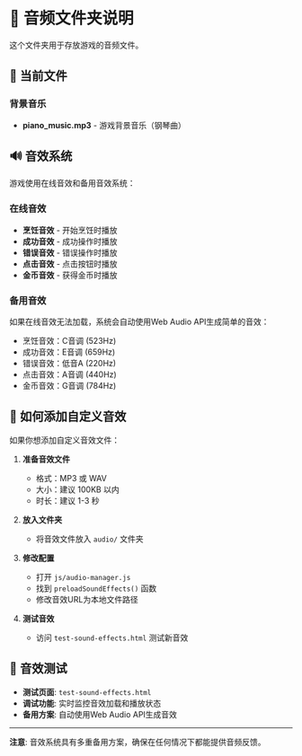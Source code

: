 # 🎵 音频文件夹说明

这个文件夹用于存放游戏的音频文件。

## 📁 当前文件

### 背景音乐
- **piano_music.mp3** - 游戏背景音乐（钢琴曲）

## 🔊 音效系统

游戏使用在线音效和备用音效系统：

### 在线音效
- **烹饪音效** - 开始烹饪时播放
- **成功音效** - 成功操作时播放  
- **错误音效** - 错误操作时播放
- **点击音效** - 点击按钮时播放
- **金币音效** - 获得金币时播放

### 备用音效
如果在线音效无法加载，系统会自动使用Web Audio API生成简单的音效：
- 烹饪音效：C音调 (523Hz)
- 成功音效：E音调 (659Hz)
- 错误音效：低音A (220Hz)
- 点击音效：A音调 (440Hz)
- 金币音效：G音调 (784Hz)

## 📝 如何添加自定义音效

如果你想添加自定义音效文件：

1. **准备音效文件**
   - 格式：MP3 或 WAV
   - 大小：建议 100KB 以内
   - 时长：建议 1-3 秒

2. **放入文件夹**
   - 将音效文件放入 `audio/` 文件夹

3. **修改配置**
   - 打开 `js/audio-manager.js`
   - 找到 `preloadSoundEffects()` 函数
   - 修改音效URL为本地文件路径

4. **测试音效**
   - 访问 `test-sound-effects.html` 测试新音效

## 🎯 音效测试

- **测试页面**: `test-sound-effects.html`
- **调试功能**: 实时监控音效加载和播放状态
- **备用方案**: 自动使用Web Audio API生成音效

---

**注意**: 音效系统具有多重备用方案，确保在任何情况下都能提供音频反馈。 